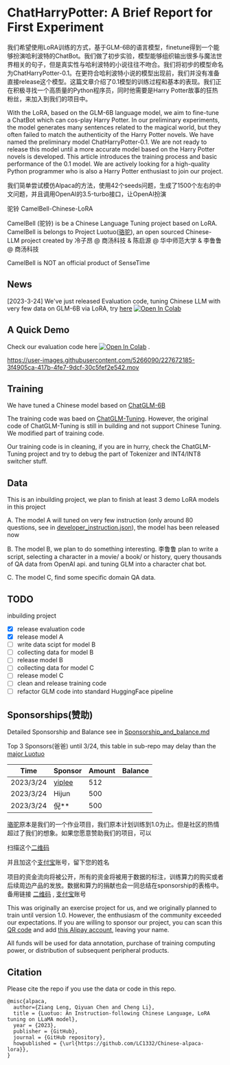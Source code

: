 # ChatHarryPotter: A Brief Report for First Experiment

我们希望使用LoRA训练的方式，基于GLM-6B的语言模型，finetune得到一个能够扮演哈利波特的ChatBot。我们做了初步实验，模型能够组织输出很多与魔法世界相关的句子，但是真实性与哈利波特的小说往往不吻合。我们将初步的模型命名为ChatHarryPotter-0.1。在更符合哈利波特小说的模型出现前，我们并没有准备直接release这个模型。这篇文章介绍了0.1模型的训练过程和基本的表现。我们正在积极寻找一个高质量的Python程序员，同时他需要是Harry Potter故事的狂热粉丝，来加入到我们的项目中。

With the LoRA, based on the GLM-6B language model, we aim to fine-tune a ChatBot which can cos-play Harry Potter. In our preliminary experiments, the model generates many sentences related to the magical world, but they often failed to match the authenticity of the Harry Potter novels. We have named the preliminary model ChatHarryPotter-0.1. We are not ready to release this model until a more accurate model based on the Harry Potter novels is developed. This article introduces the training process and basic performance of the 0.1 model. We are actively looking for a high-quality Python programmer who is also a Harry Potter enthusiast to join our project.

我们简单尝试模仿Alpaca的方法，使用42个seeds问题，生成了1500个左右的中文问题，并且调用OpenAI的3.5-turbo接口，让OpenAI扮演

驼铃 CamelBell-Chinese-LoRA

CamelBell (驼铃) is be a Chinese Language Tuning project based on LoRA. CamelBell is belongs to Project Luotuo([骆驼](https://github.com/LC1332/Chinese-alpaca-lora)), an open sourced Chinese-LLM project created by 冷子昂 @ 商汤科技 &amp; 陈启源 @ 华中师范大学 &amp; 李鲁鲁 @ 商汤科技  

CamelBell is NOT an official product of SenseTime

## News

[2023-3-24] We've just released Evaluation code, tuning Chinese LLM with very few data on GLM-6B via LoRA, try [here](https://colab.research.google.com/github/LC1332/CamelBell-Chinese-LoRA/blob/main/notebook/CamelBell_evaluation_code.ipynb) <a href="https://colab.research.google.com/github/LC1332/CamelBell-Chinese-LoRA/blob/main/notebook/CamelBell_evaluation_code.ipynb" target="_parent"><img src="https://colab.research.google.com/assets/colab-badge.svg" alt="Open In Colab"/></a>


## A Quick Demo

Check our evaluation code here <a href="https://colab.research.google.com/github/LC1332/CamelBell-Chinese-LoRA/blob/main/notebook/CamelBell_evaluation_code.ipynb" target="_parent"><img src="https://colab.research.google.com/assets/colab-badge.svg" alt="Open In Colab"/></a> .

https://user-images.githubusercontent.com/5266090/227672185-3f4905ca-417b-4fe7-9dcf-30c5fef2e542.mov

## Training

We have tuned a Chinese model based on [ChatGLM-6B](https://github.com/THUDM/ChatGLM-6B) 

The training code was baed on [ChatGLM-Tuning](https://github.com/mymusise/ChatGLM-Tuning). However, the original code of ChatGLM-Tuning is still in building and not support Chinese Tuning. We modified part of training code. 

Our training code is in cleaning, if you are in hurry, check the ChatGLM-Tuning project and try to debug the part of Tokenizer and INT4/INT8 switcher stuff.

## Data

This is an inbuilding project, we plan to finish at least 3 demo LoRA models in this project

A. The model A will tuned on very few instruction (only around 80 questions, see in [developer_instruction.json](data/developer_instruction.json)), the model has been released now

B. The model B, we plan to do something interesting. 李鲁鲁 plan to write a script, selecting a character in a movie/ a book/ or history, query thousands of QA data from OpenAI api. and tuning GLM into a character chat bot.

C. The model C, find some specific domain QA data.

## TODO

inbuilding project

- [x] release evaluation code
- [x] release model A
- [ ] write data scipt for model B
- [ ] collecting data for model B
- [ ] release model B
- [ ] collecting data for model C
- [ ] release model C
- [ ] clean and release training code
- [ ] refactor GLM code into standard HuggingFace pipeline 

## Sponsorships(赞助)

Detailed Sponsorship and Balance see in [Sponsorship_and_balance.md](https://github.com/LC1332/Chinese-alpaca-lora/blob/main/data/Sponsorship_and_balance.md)

Top 3 Sponsors(爸爸) until 3/24, this table in sub-repo may delay than the [major Luotuo](https://github.com/LC1332/Chinese-alpaca-lora)

| Time      | Sponsor     | Amount | Balance |
| --- | --- | --- | --- |
| 2023/3/24 | [yiplee](https://github.com/pandodao/botastic)      | 512    |  | |
| 2023/3/24 | Hijun       | 500    | | |
| 2023/3/24 | 倪**       | 500    | | |

[骆驼](https://github.com/LC1332/Chinese-alpaca-lora)原本是我们的一个作业项目，我们原本计划训练到1.0为止。但是社区的热情超过了我们的想象。如果您愿意赞助我们的项目，可以

扫描这个[二维码](https://s1.imagehub.cc/images/2023/03/23/fba44d198f0bb887089b4d8739363c0b.jpeg)

并且加这个[支付宝](https://s1.imagehub.cc/images/2023/03/23/b69e4e47759132dd3d4bbafa7bd602aa.jpeg)账号，留下您的姓名

项目的资金流向将被公开，所有的资金将被用于数据的标注，训练算力的购买或者后续周边产品的发放。数据和算力的捐献也会一同总结在sponsorship的表格中。备用链接 [二维码](https://github.com/LC1332/Chinese-alpaca-lora/blob/main/image/sponser_QR_code.jpeg) , [支付宝](https://github.com/LC1332/Chinese-alpaca-lora/blob/main/image/alipay_friend.jpeg)账号

This was originally an exercise project for us, and we originally planned to train until version 1.0. However, the enthusiasm of the community exceeded our expectations. If you are willing to sponsor our project, you can scan this [QR code](https://github.com/LC1332/Chinese-alpaca-lora/blob/main/image/sponser_QR_code.jpeg)  and add [this Alipay account](https://github.com/LC1332/Chinese-alpaca-lora/blob/main/image/alipay_friend.jpeg), leaving your name.

All funds will be used for data annotation, purchase of training computing power, or distribution of subsequent peripheral products.

## Citation

Please cite the repo if you use the data or code in this repo.

```
@misc{alpaca,
  author={Ziang Leng, Qiyuan Chen and Cheng Li},
  title = {Luotuo: An Instruction-following Chinese Language, LoRA tuning on LLaMA model},
  year = {2023},
  publisher = {GitHub},
  journal = {GitHub repository},
  howpublished = {\url{https://github.com/LC1332/Chinese-alpaca-lora}},
}
```

